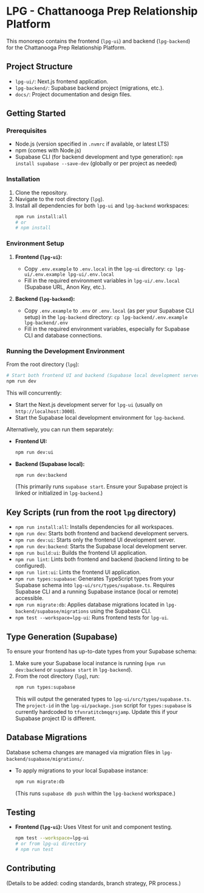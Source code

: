 # LPG - Chattanooga Prep Relationship Platform

This monorepo contains the frontend (`lpg-ui`) and backend (`lpg-backend`) for the Chattanooga Prep Relationship Platform.

## Project Structure

- `lpg-ui/`: Next.js frontend application.
- `lpg-backend/`: Supabase backend project (migrations, etc.).
- `docs/`: Project documentation and design files.

## Getting Started

### Prerequisites

- Node.js (version specified in `.nvmrc` if available, or latest LTS)
- npm (comes with Node.js)
- Supabase CLI (for backend development and type generation): `npm install supabase --save-dev` (globally or per project as needed)

### Installation

1.  Clone the repository.
2.  Navigate to the root directory (`lpg`).
3.  Install all dependencies for both `lpg-ui` and `lpg-backend` workspaces:
    ```bash
    npm run install:all
    # or
    # npm install
    ```

### Environment Setup

1.  **Frontend (`lpg-ui`):**
    *   Copy `.env.example` to `.env.local` in the `lpg-ui` directory: `cp lpg-ui/.env.example lpg-ui/.env.local`
    *   Fill in the required environment variables in `lpg-ui/.env.local` (Supabase URL, Anon Key, etc.).

2.  **Backend (`lpg-backend`):**
    *   Copy `.env.example` to `.env` or `.env.local` (as per your Supabase CLI setup) in the `lpg-backend` directory: `cp lpg-backend/.env.example lpg-backend/.env`
    *   Fill in the required environment variables, especially for Supabase CLI and database connections.

### Running the Development Environment

From the root directory (`lpg`):

```bash
# Start both frontend UI and backend (Supabase local development server)
npm run dev
```

This will concurrently:
- Start the Next.js development server for `lpg-ui` (usually on `http://localhost:3000`).
- Start the Supabase local development environment for `lpg-backend`.

Alternatively, you can run them separately:

- **Frontend UI:**
  ```bash
  npm run dev:ui
  ```
- **Backend (Supabase local):**
  ```bash
  npm run dev:backend
  ```
  (This primarily runs `supabase start`. Ensure your Supabase project is linked or initialized in `lpg-backend`.)

## Key Scripts (run from the root `lpg` directory)

- `npm run install:all`: Installs dependencies for all workspaces.
- `npm run dev`: Starts both frontend and backend development servers.
- `npm run dev:ui`: Starts only the frontend UI development server.
- `npm run dev:backend`: Starts the Supabase local development server.
- `npm run build:ui`: Builds the frontend UI application.
- `npm run lint`: Lints both frontend and backend (backend linting to be configured).
- `npm run lint:ui`: Lints the frontend UI application.
- `npm run types:supabase`: Generates TypeScript types from your Supabase schema into `lpg-ui/src/types/supabase.ts`. Requires Supabase CLI and a running Supabase instance (local or remote) accessible.
- `npm run migrate:db`: Applies database migrations located in `lpg-backend/supabase/migrations` using the Supabase CLI.
- `npm test --workspace=lpg-ui`: Runs frontend tests for `lpg-ui`.

## Type Generation (Supabase)

To ensure your frontend has up-to-date types from your Supabase schema:

1.  Make sure your Supabase local instance is running (`npm run dev:backend` or `supabase start` in `lpg-backend`).
2.  From the root directory (`lpg`), run:
    ```bash
    npm run types:supabase
    ```
    This will output the generated types to `lpg-ui/src/types/supabase.ts`.
    The `project-id` in the `lpg-ui/package.json` script for `types:supabase` is currently hardcoded to `tfvnratitcbmqqrsjamp`. Update this if your Supabase project ID is different.

## Database Migrations

Database schema changes are managed via migration files in `lpg-backend/supabase/migrations/`.

- To apply migrations to your local Supabase instance:
  ```bash
  npm run migrate:db
  ```
  (This runs `supabase db push` within the `lpg-backend` workspace.)

## Testing

- **Frontend (`lpg-ui`):**
  Uses Vitest for unit and component testing.
  ```bash
  npm test --workspace=lpg-ui
  # or from lpg-ui directory
  # npm run test
  ```

## Contributing

(Details to be added: coding standards, branch strategy, PR process.)
